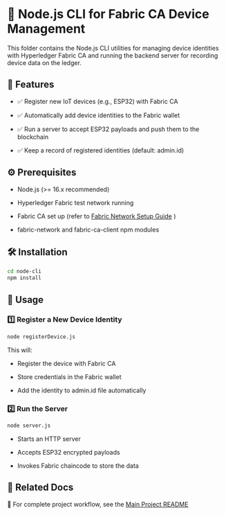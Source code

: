 # 🚀 Node.js CLI for Fabric CA Device Management
This folder contains the Node.js CLI utilities for managing device identities with Hyperledger Fabric CA and running the backend server for recording device data on the ledger.

## 📌 Features
- ✅ Register new IoT devices (e.g., ESP32) with Fabric CA

- ✅ Automatically add device identities to the Fabric wallet

- ✅ Run a server to accept ESP32 payloads and push them to the blockchain

- ✅ Keep a record of registered identities (default: admin.id)


## ⚙️ Prerequisites
- Node.js (>= 16.x recommended)

- Hyperledger Fabric test network running

- Fabric CA set up (refer to [Fabric Network Setup Guide](https://github.com/IoT-Security-Using-Blockchain/Secure-IoMT-Edge-Data-via-Hyperledger-Fabric)
)

- fabric-network and fabric-ca-client npm modules


## 🛠️ Installation
```bash
cd node-cli
npm install
```

## 🚀 Usage
### 1️⃣ Register a New Device Identity
```bash
node registerDevice.js
```

This will:

- Register the device with Fabric CA

- Store credentials in the Fabric wallet

- Add the identity to admin.id file automatically


### 2️⃣ Run the Server
```bash
node server.js
```

- Starts an HTTP server

- Accepts ESP32 encrypted payloads

- Invokes Fabric chaincode to store the data


## 🔗 Related Docs
📖 For complete project workflow, see the [Main Project README](../README.md)
